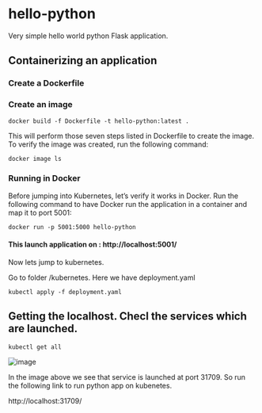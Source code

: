 # hello-python
Very simple hello world python Flask application.

## Containerizing an application

### Create a Dockerfile

### Create an image

```
docker build -f Dockerfile -t hello-python:latest .

```
This will perform those seven steps listed in Dockerfile to create the image. To verify the image was created, run the following command:

```
docker image ls
```

### Running in Docker

Before jumping into Kubernetes, let’s verify it works in Docker. Run the following command to have Docker run the application in a container and map it to port 5001:

```
docker run -p 5001:5000 hello-python
```

#### This launch application on : http://localhost:5001/

Now lets jump to kubernetes. 

Go to folder /kubernetes. Here we have deployment.yaml

```
kubectl apply -f deployment.yaml
```

## Getting the localhost. Checl the services which are launched.
```
kubectl get all
```

![image](https://user-images.githubusercontent.com/45314106/111697444-dd289280-8835-11eb-909d-cd5a5ee7103e.png)


In the image above we see that service is launched at port 31709. So run the following link to run python app on kubenetes.

http://localhost:31709/
